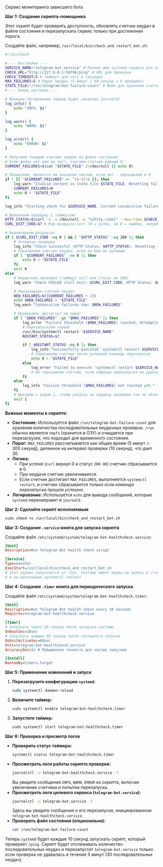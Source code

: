 Сервис мониторинга зависшего бота

**Шаг 1: Создание скрипта-помощника**

Этот скрипт будет проверять доступность, обновлять счетчик неудач в файле состояния и перезапускать сервис только при достижении порога.

Создайте файл, например, `/usr/local/bin/check_and_restart_bot.sh`:

```bash
#!/bin/bash

# --- Настройки ---
SERVICE_NAME="telegram-bot.service" # Полное имя systemd сервиса для перезапуска
CHECK_URL="http://127.0.0.1:58796/ping" # URL для проверки
CHECK_TIMEOUT=5 # Таймаут для curl в секундах
MAX_FAILURES=5 # Порог неудач (5 минут / 60 секунд = 5 проверок)
STATE_FILE="/run/telegram-bot-failure-count" # Файл для хранения счетчика неудач (/run обычно tmpfs)
# --- Конец настроек ---

# Функция логирования (вывод будет захвачен journald)
log_info() {
    echo "INFO: $1"
}

log_warn() {
    echo "WARN: $1"
}

log_error() {
    echo "ERROR: $1"
}

# Получаем текущий счетчик неудач из файла состояния
# Если файла нет или он пуст, считаем счетчик равным 0
CURRENT_FAILURES=$(cat "$STATE_FILE" 2>/dev/null || echo 0)

# Проверяем, является ли значение числом, если нет - сбрасываем в 0
if ! [[ "$CURRENT_FAILURES" =~ ^[0-9]+$ ]]; then
    log_warn "Invalid content in state file $STATE_FILE. Resetting failures to 0."
    CURRENT_FAILURES=0
    echo 0 > "$STATE_FILE"
fi

log_info "Starting check for $SERVICE_NAME. Current consecutive failures: $CURRENT_FAILURES"

# Выполняем проверку с таймаутом
HTTP_STATUS=$(curl -s -o /dev/null -w "%{http_code}" --max-time $CHECK_TIMEOUT $CHECK_URL)
CURL_EXIT_CODE=$? # Код возврата curl (0 = успех, не 0 = ошибка, например таймаут)

# Анализируем результат
if [ $CURL_EXIT_CODE -eq 0 ] && [ "$HTTP_STATUS" -eq 200 ]; then
    # Успешная проверка
    log_info "Check successful (HTTP Status: $HTTP_STATUS). Resetting failure count."
    # Сбрасываем счетчик неудач, если он был не нулевым
    if [ "$CURRENT_FAILURES" -ne 0 ]; then
        echo 0 > "$STATE_FILE"
    fi
    exit 0
else
    # Неудачная проверка (таймаут curl или статус не 200)
    log_warn "Check FAILED (Curl exit: $CURL_EXIT_CODE, HTTP Status: $HTTP_STATUS). Incrementing failure count."

    # Увеличиваем счетчик неудач
    NEW_FAILURES=$((CURRENT_FAILURES + 1))
    echo $NEW_FAILURES > "$STATE_FILE"
    log_warn "Consecutive failures now: $NEW_FAILURES"

    # Проверяем, достигнут ли порог
    if [ "$NEW_FAILURES" -ge "$MAX_FAILURES" ]; then
        log_error "Failure threshold ($MAX_FAILURES) reached. Attempting to restart $SERVICE_NAME..."
        # Перезапускаем сервис
        /usr/bin/systemctl restart "$SERVICE_NAME"
        RESTART_STATUS=$?

        if [ $RESTART_STATUS -eq 0 ]; then
            log_info "Successfully executed 'systemctl restart $SERVICE_NAME'. Resetting failure count."
            # Сбрасываем счетчик после успешной команды перезапуска
            echo 0 > "$STATE_FILE"
        else
            log_error "Failed to execute 'systemctl restart $SERVICE_NAME'. Exit code: $RESTART_STATUS. Failure count remains $NEW_FAILURES."
            # Не сбрасываем счетчик, если команда перезапуска не удалась
        fi
    else
        log_info "Failure threshold ($MAX_FAILURES) not reached yet."
    fi
    # Выходим с кодом 1, чтобы указать на неудачу проверки (но не обязательно перезапуск)
    exit 1
fi

```

**Важные моменты в скрипте:**

*   **Состояние:** Используется файл `/run/telegram-bot-failure-count` для хранения количества *последовательных* неудачных проверок. `/run` обычно является `tmpfs` (хранится в ОЗУ) и очищается при перезагрузке, что подходит для временного состояния.
*   **Порог:** `MAX_FAILURES` рассчитывается как общее время (5 минут = 300 секунд), деленное на интервал проверки (10 секунд), что дает 30.
*   **Логика:**
    *   При успехе (`curl` вернул 0 и статус `200 OK`) счетчик сбрасывается в 0.
    *   При неудаче счетчик увеличивается.
    *   Если счетчик достигает `MAX_FAILURES`, выполняется `systemctl restart`, и счетчик сбрасывается *только если команда перезапуска прошла успешно*.
*   **Логирование:** Используется `echo` для вывода сообщений, которые `systemd` перенаправит в `journald`.

**Шаг 2: Сделайте скрипт исполняемым**

```bash
sudo chmod +x /usr/local/bin/check_and_restart_bot.sh
```

**Шаг 3: Создание `.service` юнита для запуска скрипта**

Создайте файл `/etc/systemd/system/telegram-bot-healthcheck.service`:

```ini
[Unit]
Description=Run Telegram Bot health check script

[Service]
Type=oneshot
ExecStart=/usr/local/bin/check_and_restart_bot.sh
# Этот сервис запускается от root, поэтому имеет права на запись в /run
# и на выполнение systemctl restart
```

**Шаг 4: Создание `.timer` юнита для периодического запуска**

Создайте файл `/etc/systemd/system/telegram-bot-healthcheck.timer`:

```ini
[Unit]
Description=Run Telegram Bot health check every 10 seconds
Requires=telegram-bot-healthcheck.service

[Timer]
# Запускать через 30 секунд после загрузки системы
OnBootSec=30sec
# Запускать каждые 60 секунд после последнего запуска
OnUnitActiveSec=60sec
Unit=telegram-bot-healthcheck.service
AccuracySec=1s # Повышенная точность для частых запусков

[Install]
WantedBy=timers.target
```

**Шаг 5: Применение изменений и запуск**

1.  **Перезагрузите конфигурацию `systemd`:**
    ```bash
    sudo systemctl daemon-reload
    ```
2.  **Включите таймер:**
    ```bash
    sudo systemctl enable telegram-bot-healthcheck.timer
    ```
3.  **Запустите таймер:**
    ```bash
    sudo systemctl start telegram-bot-healthcheck.timer
    ```

**Шаг 6: Проверка и просмотр логов**

*   **Проверить статус таймера:**
    ```bash
    systemctl status telegram-bot-healthcheck.timer
    ```
*   **Просмотреть логи работы скрипта проверки:**
    ```bash
    journalctl -u telegram-bot-healthcheck.service -f
    ```
    Вы увидите сообщения `INFO`, `WARN`, `ERROR` из скрипта, включая увеличение счетчика и попытки перезапуска.
*   **Просмотреть логи целевого сервиса (`telegram-bot.service`):**
    ```bash
    journalctl -u telegram-bot.service -f
    ```
    Здесь вы увидите сообщения о его перезапуске, инициированном `telegram-bot-healthcheck.service`.
*   **Проверить файл состояния (опционально):**
    ```bash
    cat /run/telegram-bot-failure-count
    ```

Теперь `systemd` будет каждые 10 секунд запускать скрипт, который проверяет `/ping`. Скрипт будет отслеживать количество последовательных неудач и перезапустит `telegram-bot.service` только если проверка не удавалась в течение 5 минут (30 последовательных неудач).